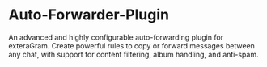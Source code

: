 # Auto-Forwarder-Plugin
An advanced and highly configurable auto-forwarding plugin for exteraGram. Create powerful rules to copy or forward messages between any chat, with support for content filtering, album handling, and anti-spam.
